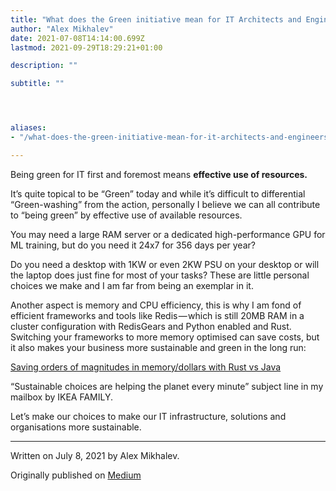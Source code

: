 ```yaml
---
title: "What does the Green initiative mean for IT Architects and Engineers?"
author: "Alex Mikhalev"
date: 2021-07-08T14:14:00.699Z
lastmod: 2021-09-29T18:29:21+01:00

description: ""

subtitle: ""




aliases:
- "/what-does-the-green-initiative-mean-for-it-architects-and-engineers-9a01cfd70f44"

---
```


Being green for IT first and foremost means **effective use of resources.**

It’s quite topical to be “Green” today and while it’s difficult to differential “Green-washing” from the action, personally I believe we can all contribute to “being green” by effective use of available resources.

You may need a large RAM server or a dedicated high-performance GPU for ML training, but do you need it 24x7 for 356 days per year?

Do you need a desktop with 1KW or even 2KW PSU on your desktop or will the laptop does just fine for most of your tasks? These are little personal choices we make and I am far from being an exemplar in it.

Another aspect is memory and CPU efficiency, this is why I am fond of efficient frameworks and tools like Redis — which is still 20MB RAM in a cluster configuration with RedisGears and Python enabled and Rust. Switching your frameworks to more memory optimised can save costs, but it also makes your business more sustainable and green in the long run:

[Saving orders of magnitudes in memory/dollars with Rust vs Java](https://www.linkedin.com/pulse/saving-orders-magnitudes-memorydollars-rust-vs-java-kai-mindermann/ "https://www.linkedin.com/pulse/saving-orders-magnitudes-memorydollars-rust-vs-java-kai-mindermann/")

“Sustainable choices are helping the planet every minute” subject line in my mailbox by IKEA FAMILY.

Let’s make our choices to make our IT infrastructure, solutions and organisations more sustainable.

* * *
Written on July 8, 2021 by Alex Mikhalev.

Originally published on [Medium](https://medium.com/@alexmikhalev/what-does-the-green-initiative-mean-for-it-architects-and-engineers-9a01cfd70f44)
